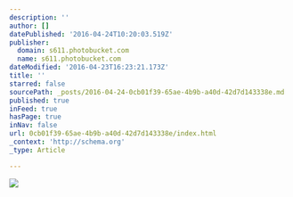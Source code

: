 ```yaml
---
description: ''
author: []
datePublished: '2016-04-24T10:20:03.519Z'
publisher:
  domain: s611.photobucket.com
  name: s611.photobucket.com
dateModified: '2016-04-23T16:23:21.173Z'
title: ''
starred: false
sourcePath: _posts/2016-04-24-0cb01f39-65ae-4b9b-a40d-42d7d143338e.md
published: true
inFeed: true
hasPage: true
inNav: false
url: 0cb01f39-65ae-4b9b-a40d-42d7d143338e/index.html
_context: 'http://schema.org'
_type: Article

---
```

![](http://i611.photobucket.com/albums/tt191/Leda_Grace_Rasmussen/2016-04-21%2022.13.03_zpsx5qnoklw.jpg?1461428225076&1461428228460&1461428236382&1461428253389)